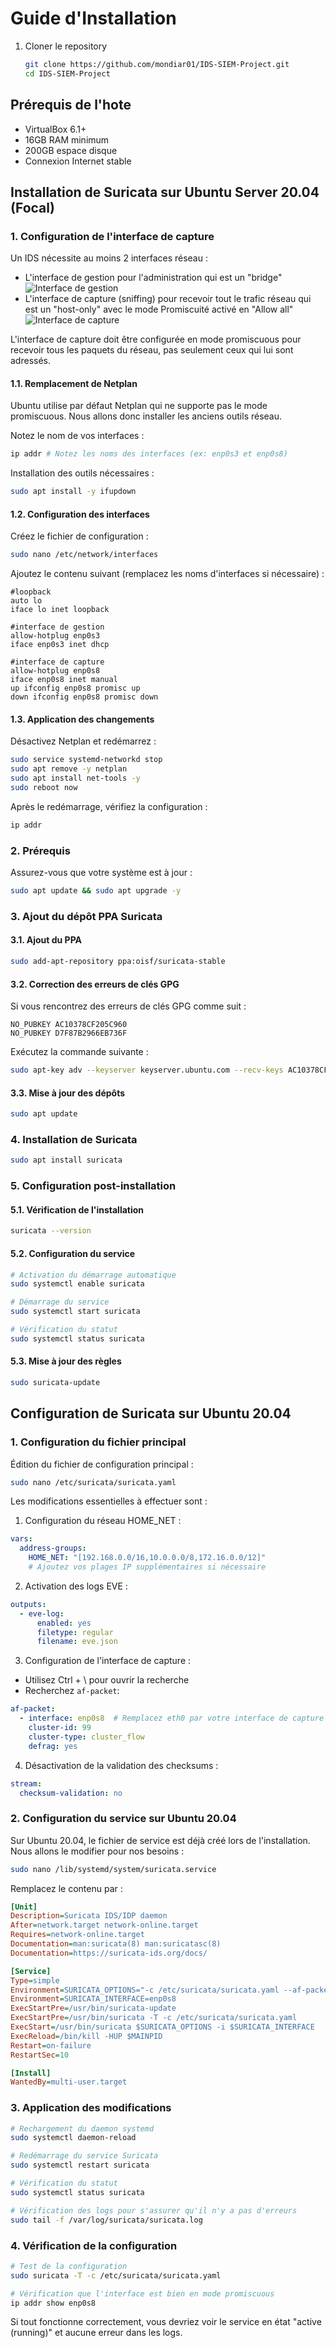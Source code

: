 # Guide d'Installation
1. Cloner le repository
    ```bash
    git clone https://github.com/mondiar01/IDS-SIEM-Project.git
    cd IDS-SIEM-Project
## Prérequis de l'hote
- VirtualBox 6.1+
- 16GB RAM minimum
- 200GB espace disque
- Connexion Internet stable


## Installation de Suricata sur Ubuntu Server 20.04 (Focal)

### 1. Configuration de l'interface de capture

Un IDS nécessite au moins 2 interfaces réseau :
- L'interface de gestion pour l'administration qui est un "bridge"
  ![Interface de gestion](/docs/images/interface_gestion.png)
- L'interface de capture (sniffing) pour recevoir tout le trafic réseau qui est un "host-only" avec le
mode Promiscuité activé en "Allow all"
  ![Interface de capture](/docs/images/interface_capture.png)

L'interface de capture doit être configurée en mode promiscuous pour recevoir tous les paquets du réseau, pas seulement ceux qui lui sont adressés.

#### 1.1. Remplacement de Netplan

Ubuntu utilise par défaut Netplan qui ne supporte pas le mode promiscuous. Nous allons donc installer les anciens outils réseau.

Notez le nom de vos interfaces :
```bash
ip addr # Notez les noms des interfaces (ex: enp0s3 et enp0s8)
```

Installation des outils nécessaires :
```bash
sudo apt install -y ifupdown
```

#### 1.2. Configuration des interfaces

Créez le fichier de configuration :
```bash
sudo nano /etc/network/interfaces
```

Ajoutez le contenu suivant (remplacez les noms d'interfaces si nécessaire) :
```
#loopback
auto lo
iface lo inet loopback

#interface de gestion
allow-hotplug enp0s3
iface enp0s3 inet dhcp

#interface de capture
allow-hotplug enp0s8
iface enp0s8 inet manual
up ifconfig enp0s8 promisc up
down ifconfig enp0s8 promisc down
```

#### 1.3. Application des changements

Désactivez Netplan et redémarrez :
```bash
sudo service systemd-networkd stop
sudo apt remove -y netplan
sudo apt install net-tools -y
sudo reboot now
```

Après le redémarrage, vérifiez la configuration :
```bash
ip addr
```

### 2. Prérequis

Assurez-vous que votre système est à jour :
```bash
sudo apt update && sudo apt upgrade -y
```

### 3. Ajout du dépôt PPA Suricata

#### 3.1. Ajout du PPA
```bash
sudo add-apt-repository ppa:oisf/suricata-stable
```

#### 3.2. Correction des erreurs de clés GPG
Si vous rencontrez des erreurs de clés GPG comme suit :
```
NO_PUBKEY AC10378CF205C960
NO_PUBKEY D7F87B2966EB736F
```

Exécutez la commande suivante :
```bash
sudo apt-key adv --keyserver keyserver.ubuntu.com --recv-keys AC10378CF205C960 D7F87B2966EB736F
```

#### 3.3. Mise à jour des dépôts
```bash
sudo apt update
```

### 4. Installation de Suricata

```bash
sudo apt install suricata
```

### 5. Configuration post-installation

#### 5.1. Vérification de l'installation
```bash
suricata --version
```

#### 5.2. Configuration du service
```bash
# Activation du démarrage automatique
sudo systemctl enable suricata

# Démarrage du service
sudo systemctl start suricata

# Vérification du statut
sudo systemctl status suricata
```

#### 5.3. Mise à jour des règles
```bash
sudo suricata-update
```


## Configuration de Suricata sur Ubuntu 20.04

### 1. Configuration du fichier principal
Édition du fichier de configuration principal :
```bash
sudo nano /etc/suricata/suricata.yaml
```

Les modifications essentielles à effectuer sont :

1. Configuration du réseau HOME_NET :
```yaml
vars:
  address-groups:
    HOME_NET: "[192.168.0.0/16,10.0.0.0/8,172.16.0.0/12]"
    # Ajoutez vos plages IP supplémentaires si nécessaire
```

2. Activation des logs EVE :
```yaml
outputs:
  - eve-log:
      enabled: yes
      filetype: regular
      filename: eve.json
```

3. Configuration de l'interface de capture :
- Utilisez Ctrl + \ pour ouvrir la recherche
- Recherchez `af-packet`:
```yaml
af-packet:
  - interface: enp0s8  # Remplacez eth0 par votre interface de capture
    cluster-id: 99
    cluster-type: cluster_flow
    defrag: yes
```

4. Désactivation de la validation des checksums :
```yaml
stream:
  checksum-validation: no
```

### 2. Configuration du service sur Ubuntu 20.04

Sur Ubuntu 20.04, le fichier de service est déjà créé lors de l'installation. Nous allons le modifier pour nos besoins :
```bash
sudo nano /lib/systemd/system/suricata.service
```

Remplacez le contenu par :
```ini
[Unit]
Description=Suricata IDS/IDP daemon
After=network.target network-online.target
Requires=network-online.target
Documentation=man:suricata(8) man:suricatasc(8)
Documentation=https://suricata-ids.org/docs/

[Service]
Type=simple
Environment=SURICATA_OPTIONS="-c /etc/suricata/suricata.yaml --af-packet"
Environment=SURICATA_INTERFACE=enp0s8
ExecStartPre=/usr/bin/suricata-update
ExecStartPre=/usr/bin/suricata -T -c /etc/suricata/suricata.yaml
ExecStart=/usr/bin/suricata $SURICATA_OPTIONS -i $SURICATA_INTERFACE
ExecReload=/bin/kill -HUP $MAINPID
Restart=on-failure
RestartSec=10

[Install]
WantedBy=multi-user.target
```

### 3. Application des modifications

```bash
# Rechargement du daemon systemd
sudo systemctl daemon-reload

# Redémarrage du service Suricata
sudo systemctl restart suricata

# Vérification du statut
sudo systemctl status suricata

# Vérification des logs pour s'assurer qu'il n'y a pas d'erreurs
sudo tail -f /var/log/suricata/suricata.log
```

### 4. Vérification de la configuration

```bash
# Test de la configuration
sudo suricata -T -c /etc/suricata/suricata.yaml

# Vérification que l'interface est bien en mode promiscuous
ip addr show enp0s8
```

Si tout fonctionne correctement, vous devriez voir le service en état "active (running)" et aucune erreur dans les logs.